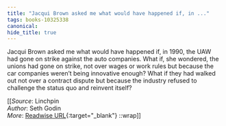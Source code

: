 ```yaml
---
title: "Jacqui Brown asked me what would have happened if, in ..."
tags: books-10325338
canonical: 
hide_title: true
---
```


Jacqui Brown asked me what would have happened if, in 1990, the UAW had gone on strike against the auto companies.
What if, she wondered, the unions had gone on strike, not over wages or work rules but because the car companies weren’t being innovative enough? What if they had walked out not over a contract dispute but because the industry refused to challenge the status quo and reinvent itself?


[[_Source_: Linchpin<br>
_Author_: Seth Godin<br>
_More_: [Readwise URL](https://readwise.io/open/210672373){:target="_blank"}
::wrap]]